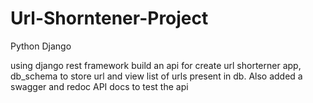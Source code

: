 # Url-Shorntener-Project

Python Django 

using django rest framework build an api for create url shorterner app, db_schema to store url and view list of urls present in db.
Also added a swagger and redoc API docs to test the api